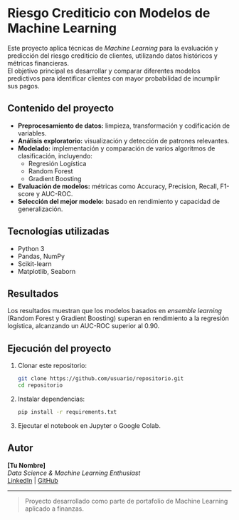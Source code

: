 # Riesgo Crediticio con Modelos de Machine Learning

Este proyecto aplica técnicas de *Machine Learning* para la evaluación y predicción del riesgo crediticio de clientes, utilizando datos históricos y métricas financieras.  
El objetivo principal es desarrollar y comparar diferentes modelos predictivos para identificar clientes con mayor probabilidad de incumplir sus pagos.

## Contenido del proyecto
- **Preprocesamiento de datos:** limpieza, transformación y codificación de variables.
- **Análisis exploratorio:** visualización y detección de patrones relevantes.
- **Modelado:** implementación y comparación de varios algoritmos de clasificación, incluyendo:
  - Regresión Logística
  - Random Forest
  - Gradient Boosting
- **Evaluación de modelos:** métricas como Accuracy, Precision, Recall, F1-score y AUC-ROC.
- **Selección del mejor modelo:** basado en rendimiento y capacidad de generalización.

## Tecnologías utilizadas
- Python 3
- Pandas, NumPy
- Scikit-learn
- Matplotlib, Seaborn

## Resultados
Los resultados muestran que los modelos basados en *ensemble learning* (Random Forest y Gradient Boosting) superan en rendimiento a la regresión logística, alcanzando un AUC-ROC superior al 0.90.

## Ejecución del proyecto
1. Clonar este repositorio:
   ```bash
   git clone https://github.com/usuario/repositorio.git
   cd repositorio
   ```
2. Instalar dependencias:
   ```bash
   pip install -r requirements.txt
   ```
3. Ejecutar el notebook en Jupyter o Google Colab.

## Autor
**[Tu Nombre]**  
*Data Science & Machine Learning Enthusiast*  
[LinkedIn](https://www.linkedin.com/) | [GitHub](https://github.com/)

---
> Proyecto desarrollado como parte de portafolio de Machine Learning aplicado a finanzas.
